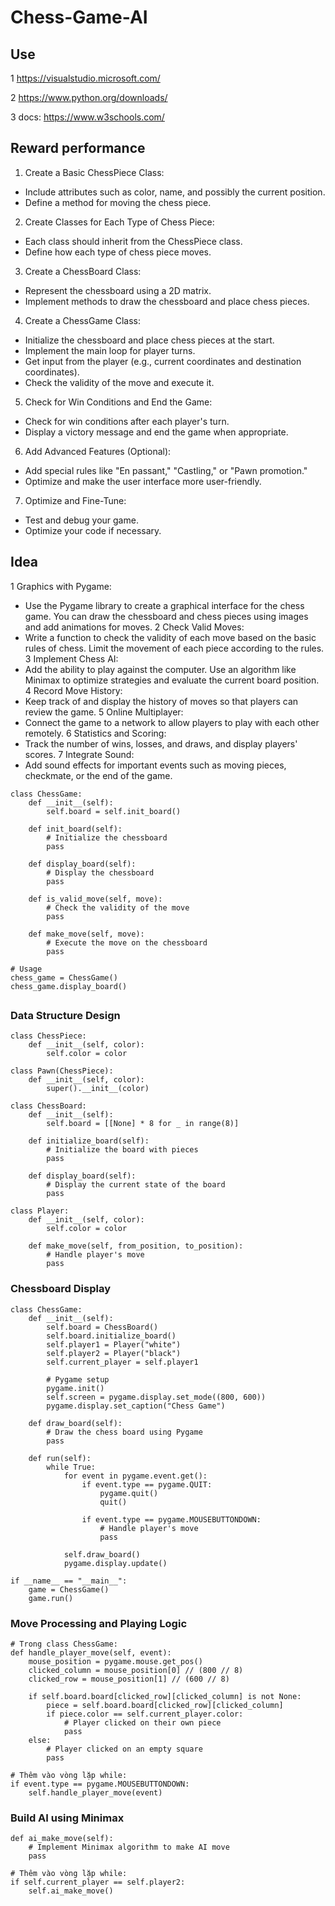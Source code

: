 # Chess-Game-AI

## Use
1 https://visualstudio.microsoft.com/ 

2 https://www.python.org/downloads/

3 docs: https://www.w3schools.com/

## Reward performance
1. Create a Basic ChessPiece Class:
- Include attributes such as color, name, and possibly the current position.
- Define a method for moving the chess piece.
2. Create Classes for Each Type of Chess Piece:
- Each class should inherit from the ChessPiece class.
- Define how each type of chess piece moves.
3. Create a ChessBoard Class:
- Represent the chessboard using a 2D matrix.
- Implement methods to draw the chessboard and place chess pieces.
4. Create a ChessGame Class:
- Initialize the chessboard and place chess pieces at the start.
- Implement the main loop for player turns.
- Get input from the player (e.g., current coordinates and destination coordinates).
- Check the validity of the move and execute it.
5. Check for Win Conditions and End the Game:
- Check for win conditions after each player's turn.
- Display a victory message and end the game when appropriate.
6. Add Advanced Features (Optional):
- Add special rules like "En passant," "Castling," or "Pawn promotion."
- Optimize and make the user interface more user-friendly.
7. Optimize and Fine-Tune:
- Test and debug your game.
- Optimize your code if necessary.

## Idea
1 Graphics with Pygame:
- Use the Pygame library to create a graphical interface for the chess game. You can draw the chessboard and chess pieces using images and add animations for moves.
2 Check Valid Moves:
- Write a function to check the validity of each move based on the basic rules of chess. Limit the movement of each piece according to the rules.
3 Implement Chess AI:
- Add the ability to play against the computer. Use an algorithm like Minimax to optimize strategies and evaluate the current board position.
4 Record Move History:
- Keep track of and display the history of moves so that players can review the game.
5 Online Multiplayer:
- Connect the game to a network to allow players to play with each other remotely.
6 Statistics and Scoring:
- Track the number of wins, losses, and draws, and display players' scores.
7 Integrate Sound:
- Add sound effects for important events such as moving pieces, checkmate, or the end of the game.
```
class ChessGame:
    def __init__(self):
        self.board = self.init_board()

    def init_board(self):
        # Initialize the chessboard
        pass

    def display_board(self):
        # Display the chessboard
        pass

    def is_valid_move(self, move):
        # Check the validity of the move
        pass

    def make_move(self, move):
        # Execute the move on the chessboard
        pass

# Usage
chess_game = ChessGame()
chess_game.display_board()
```
##
### Data Structure Design
```
class ChessPiece:
    def __init__(self, color):
        self.color = color

class Pawn(ChessPiece):
    def __init__(self, color):
        super().__init__(color)

class ChessBoard:
    def __init__(self):
        self.board = [[None] * 8 for _ in range(8)]

    def initialize_board(self):
        # Initialize the board with pieces
        pass

    def display_board(self):
        # Display the current state of the board
        pass

class Player:
    def __init__(self, color):
        self.color = color

    def make_move(self, from_position, to_position):
        # Handle player's move
        pass
```

### Chessboard Display
```
class ChessGame:
    def __init__(self):
        self.board = ChessBoard()
        self.board.initialize_board()
        self.player1 = Player("white")
        self.player2 = Player("black")
        self.current_player = self.player1

        # Pygame setup
        pygame.init()
        self.screen = pygame.display.set_mode((800, 600))
        pygame.display.set_caption("Chess Game")

    def draw_board(self):
        # Draw the chess board using Pygame
        pass

    def run(self):
        while True:
            for event in pygame.event.get():
                if event.type == pygame.QUIT:
                    pygame.quit()
                    quit()

                if event.type == pygame.MOUSEBUTTONDOWN:
                    # Handle player's move
                    pass

            self.draw_board()
            pygame.display.update()

if __name__ == "__main__":
    game = ChessGame()
    game.run()
```
### Move Processing and Playing Logic
```
# Trong class ChessGame:
def handle_player_move(self, event):
    mouse_position = pygame.mouse.get_pos()
    clicked_column = mouse_position[0] // (800 // 8)
    clicked_row = mouse_position[1] // (600 // 8)

    if self.board.board[clicked_row][clicked_column] is not None:
        piece = self.board.board[clicked_row][clicked_column]
        if piece.color == self.current_player.color:
            # Player clicked on their own piece
            pass
    else:
        # Player clicked on an empty square
        pass

# Thêm vào vòng lặp while:
if event.type == pygame.MOUSEBUTTONDOWN:
    self.handle_player_move(event)
```
### Build AI using Minimax
```
def ai_make_move(self):
    # Implement Minimax algorithm to make AI move
    pass

# Thêm vào vòng lặp while:
if self.current_player == self.player2:
    self.ai_make_move()
```
